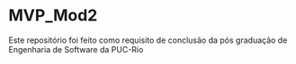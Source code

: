 # MVP_Mod2
Este repositório foi feito como requisito de conclusão da pós graduação de Engenharia de Software da PUC-Rio
